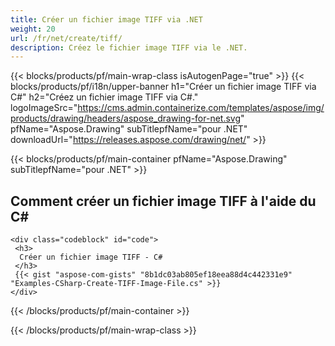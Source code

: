 ```yaml
---
title: Créer un fichier image TIFF via .NET
weight: 20
url: /fr/net/create/tiff/
description: Créez le fichier image TIFF via le .NET.
---
```


{{< blocks/products/pf/main-wrap-class isAutogenPage="true" >}}
{{< blocks/products/pf/i18n/upper-banner h1="Créer un fichier image TIFF via C#" h2="Créez un fichier image TIFF via C#." logoImageSrc="https://cms.admin.containerize.com/templates/aspose/img/products/drawing/headers/aspose_drawing-for-net.svg" pfName="Aspose.Drawing" subTitlepfName="pour .NET" downloadUrl="https://releases.aspose.com/drawing/net/" >}}

{{< blocks/products/pf/main-container pfName="Aspose.Drawing" subTitlepfName="pour .NET" >}}

<h2>Comment créer un fichier image TIFF à l'aide du C#</h2>

    <div class="codeblock" id="code">
     <h3>
      Créer un fichier image TIFF - C#
     </h3>
     {{< gist "aspose-com-gists" "8b1dc03ab805ef18eea88d4c442331e9" "Examples-CSharp-Create-TIFF-Image-File.cs" >}}
    </div>

{{< /blocks/products/pf/main-container >}}


{{< /blocks/products/pf/main-wrap-class >}}
